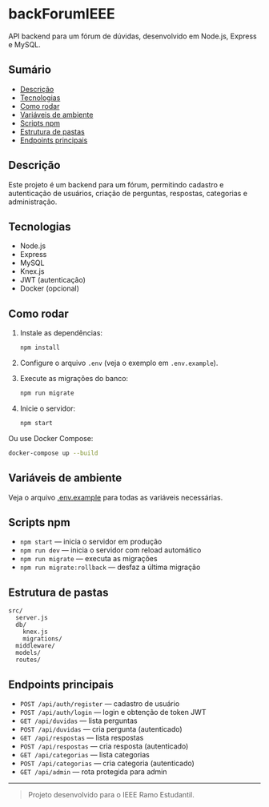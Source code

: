 # backForumIEEE

API backend para um fórum de dúvidas, desenvolvido em Node.js, Express e MySQL.

## Sumário

- [Descrição](#descrição)
- [Tecnologias](#tecnologias)
- [Como rodar](#como-rodar)
- [Variáveis de ambiente](#variáveis-de-ambiente)
- [Scripts npm](#scripts-npm)
- [Estrutura de pastas](#estrutura-de-pastas)
- [Endpoints principais](#endpoints-principais)

## Descrição

Este projeto é um backend para um fórum, permitindo cadastro e autenticação de usuários, criação de perguntas, respostas, categorias e administração.

## Tecnologias

- Node.js
- Express
- MySQL
- Knex.js
- JWT (autenticação)
- Docker (opcional)

## Como rodar

1. Instale as dependências:
   ```sh
   npm install
   ```

2. Configure o arquivo `.env` (veja o exemplo em `.env.example`).

3. Execute as migrações do banco:
   ```sh
   npm run migrate
   ```

4. Inicie o servidor:
   ```sh
   npm start
   ```

Ou use Docker Compose:
```sh
docker-compose up --build
```

## Variáveis de ambiente

Veja o arquivo [.env.example](.env.example) para todas as variáveis necessárias.

## Scripts npm

- `npm start` — inicia o servidor em produção
- `npm run dev` — inicia o servidor com reload automático
- `npm run migrate` — executa as migrações
- `npm run migrate:rollback` — desfaz a última migração

## Estrutura de pastas

```
src/
  server.js
  db/
    knex.js
    migrations/
  middleware/
  models/
  routes/
```

## Endpoints principais

- `POST /api/auth/register` — cadastro de usuário
- `POST /api/auth/login` — login e obtenção de token JWT
- `GET /api/duvidas` — lista perguntas
- `POST /api/duvidas` — cria pergunta (autenticado)
- `GET /api/respostas` — lista respostas
- `POST /api/respostas` — cria resposta (autenticado)
- `GET /api/categorias` — lista categorias
- `POST /api/categorias` — cria categoria (autenticado)
- `GET /api/admin` — rota protegida para admin

---

> Projeto desenvolvido para o IEEE Ramo Estudantil.